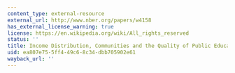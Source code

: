 ```yaml
---
content_type: external-resource
external_url: http://www.nber.org/papers/w4158
has_external_license_warning: true
license: https://en.wikipedia.org/wiki/All_rights_reserved
status: ''
title: Income Distribution, Communities and the Quality of Public Education
uid: ea807e75-5ff4-49c6-8c34-dbb705902e61
wayback_url: ''
---
```

